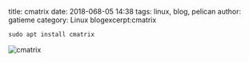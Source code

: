 title: cmatrix
date: 2018-068-05 14:38
tags: linux, blog, pelican
author: gatieme
category: Linux
blogexcerpt:cmatrix
```c
sudo apt install cmatrix
```

![cmatrix](images/2018/08/002-cmatrix.jpg)
